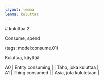 ```yaml
---
layout: lemma
lemma: kuluttaa
---
```


<div class="sense">
# <span class="sensename">kuluttaa.2</span>

<span class="description">Consume, spend</span>

(tags: model:consume.01)

<span class="description">Kuluttaa, käyttää</span>

A0 | Entity consuming |   | Taho, joka kuluttaa |  
A1 | Thing consumed |   | Asia, jota kulutetaan |  

</div>

